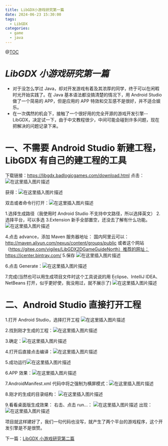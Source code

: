 ```yaml
---
title: LibGDX小游戏研究第一篇
date: 2024-06-23 15:30:00
tags:
  - LibGDX
categories:
  - game
  - java
---
```


@[TOC](LibGDX小游戏研究第一篇)

# **_LibGDX 小游戏研究第一篇_**

- 对于没怎么学过 Java，却对开发游戏有着及其浓厚的同学，终于可以在闲暇时光开始实践了。在 Java 基本语法都没搞清楚的情况下，用 Android Studio 做了一个简易的 APP，但是应用的 APP 特效和交互感不是很好，并不适合娱乐。
- 在一次偶然的机会下，接触了一个很好用的完全开源的游戏开发引擎--LibGDX，决定试一下，由于中文教程很少，中间可能会碰到许多问题，现在把解决的问题记录下来。

# 一、不需要 Android Studio 新建工程，LibGDX 有自己的建工程的工具

下载链接：https://libgdx.badlogicgames.com/download.html
点击：![在这里插入图片描述](https://img-blog.csdnimg.cn/20200926121632390.png?x-oss-process=image/watermark,type_ZmFuZ3poZW5naGVpdGk,shadow_10,text_aHR0cHM6Ly9ibG9nLmNzZG4ubmV0L3Jlam9pY2V3aW5kb3c=,size_16,color_FFFFFF,t_70#pic_center)

获得：![在这里插入图片描述](https://img-blog.csdnimg.cn/20200926121651342.png#pic_center)

双击或者命令行打开：![在这里插入图片描述](https://img-blog.csdnimg.cn/20200926121717633.png#pic_center)

1.选择生成路径（我使用时 Android Studio 不支持中文路径，所以选择英文） 2.选择平台，可以多选
3.Extension 新手全部置空，还没去了解有什么功能。
![在这里插入图片描述](https://img-blog.csdnimg.cn/20200926121734355.png?x-oss-process=image/watermark,type_ZmFuZ3poZW5naGVpdGk,shadow_10,text_aHR0cHM6Ly9ibG9nLmNzZG4ubmV0L3Jlam9pY2V3aW5kb3c=,size_16,color_FFFFFF,t_70#pic_center)

4.点击 advance，添加 Maven 服务器地址：
国内阿里云可以：http://maven.aliyun.com/nexus/content/groups/public
或者这个网站（https://gitee.com/vigiles/LibGDX2DGameGuideNorth）推荐的网址：https://jcenter.bintray.com/ 5.保存
![在这里插入图片描述](https://img-blog.csdnimg.cn/20200926121755843.png?x-oss-process=image/watermark,type_ZmFuZ3poZW5naGVpdGk,shadow_10,text_aHR0cHM6Ly9ibG9nLmNzZG4ubmV0L3Jlam9pY2V3aW5kb3c=,size_16,color_FFFFFF,t_70#pic_center)

6.点击 Generate：![在这里插入图片描述](https://img-blog.csdnimg.cn/20200926121809836.png#pic_center)

7.完成(当然也可以用生成项目文件时这个工具说说的用 Eclipse、IntelliJ IDEA、NetBeans 打开，似乎更好使，我没用过，就不展示了)
![在这里插入图片描述](https://img-blog.csdnimg.cn/20200926121820908.png#pic_center)

# 二、Android Studio 直接打开工程

1.打开 Android Studio，选择打开工程
![在这里插入图片描述](https://img-blog.csdnimg.cn/20200926121833579.png?x-oss-process=image/watermark,type_ZmFuZ3poZW5naGVpdGk,shadow_10,text_aHR0cHM6Ly9ibG9nLmNzZG4ubmV0L3Jlam9pY2V3aW5kb3c=,size_16,color_FFFFFF,t_70#pic_center)

2.找到刚才生成的工程：![在这里插入图片描述](https://img-blog.csdnimg.cn/20200926121847612.png#pic_center)

3.确定：![在这里插入图片描述](https://img-blog.csdnimg.cn/20200926121859298.png#pic_center)

4.打开后直接点击编译：![在这里插入图片描述](https://img-blog.csdnimg.cn/20200926121917161.png#pic_center)

5.成功运行![在这里插入图片描述](https://img-blog.csdnimg.cn/20200926121933704.png?x-oss-process=image/watermark,type_ZmFuZ3poZW5naGVpdGk,shadow_10,text_aHR0cHM6Ly9ibG9nLmNzZG4ubmV0L3Jlam9pY2V3aW5kb3c=,size_16,color_FFFFFF,t_70#pic_center)

6.APP 效果：![在这里插入图片描述](https://img-blog.csdnimg.cn/20200926121954655.png#pic_center)

7.AndroidManifest.xml 代码中将之强制为横屏模式：![在这里插入图片描述](https://img-blog.csdnimg.cn/20200926122007417.png?x-oss-process=image/watermark,type_ZmFuZ3poZW5naGVpdGk,shadow_10,text_aHR0cHM6Ly9ibG9nLmNzZG4ubmV0L3Jlam9pY2V3aW5kb3c=,size_16,color_FFFFFF,t_70#pic_center)

8.刚才的生成的目录结构：
![在这里插入图片描述](https://img-blog.csdnimg.cn/20200926122019333.png?x-oss-process=image/watermark,type_ZmFuZ3poZW5naGVpdGk,shadow_10,text_aHR0cHM6Ly9ibG9nLmNzZG4ubmV0L3Jlam9pY2V3aW5kb3c=,size_16,color_FFFFFF,t_70#pic_center)

9.看看桌面版生成效果：
右击、点击 run…：
![在这里插入图片描述](https://img-blog.csdnimg.cn/20200926122053296.png?x-oss-process=image/watermark,type_ZmFuZ3poZW5naGVpdGk,shadow_10,text_aHR0cHM6Ly9ibG9nLmNzZG4ubmV0L3Jlam9pY2V3aW5kb3c=,size_16,color_FFFFFF,t_70#pic_center)
出现：![在这里插入图片描述](https://img-blog.csdnimg.cn/2020092612221285.png?x-oss-process=image/watermark,type_ZmFuZ3poZW5naGVpdGk,shadow_10,text_aHR0cHM6Ly9ibG9nLmNzZG4ubmV0L3Jlam9pY2V3aW5kb3c=,size_16,color_FFFFFF,t_70#pic_center)

项目就这样建好了，我们一句代码也没写，就产生了两个平台的游戏程序，这个开发引擎是不是很赞。

下一篇：[LibGDX 小游戏研究第二篇](https://blog.csdn.net/rejoicewindow/article/details/108810422)
